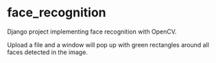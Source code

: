 # face_recognition
Django project implementing face recognition with OpenCV.

Upload a file and a window will pop up with green rectangles around all faces detected in the image.
